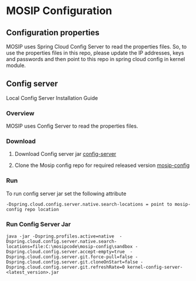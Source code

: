 # MOSIP Configuration

## Configuration properties

MOSIP uses Spring Cloud Config Server to read the properties files. So, to use the properties files in this repo, please update the IP addresses, keys and passwords and then point to this repo in spring cloud config in kernel module.

## Config server 

Local Config Server Installation Guide

### Overview
MOSIP uses Config Server to read the properties files. 

### Download 

1. Download Config server jar [config-server](https://mvnrepository.com/artifact/io.mosip.kernel/kernel-config-server)

2. Clone the Mosip config repo for required released version [mosip-config](https://github.com/mosip/mosip-config)

### Run 

To run config server jar set the following attribute 

```
-Dspring.cloud.config.server.native.search-locations = point to mosip-config repo location
```

### Run Config Server Jar

```
java -jar -Dspring.profiles.active=native  -Dspring.cloud.config.server.native.search-locations=file:C:\mosipcode\mosip-config\sandbox -Dspring.cloud.config.server.accept-empty=true  -Dspring.cloud.config.server.git.force-pull=false -Dspring.cloud.config.server.git.cloneOnStart=false -Dspring.cloud.config.server.git.refreshRate=0 kernel-config-server-<latest_version>.jar
```
